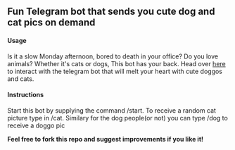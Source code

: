 ## Fun Telegram bot that sends you cute dog and cat pics on demand

#### Usage
Is it a slow Monday afternoon, bored to death in your office? Do you love animals? Whether it's cats or dogs, This bot has your back.
Head over [here](https://t.me/Cutedogy_bot) to interact with the telegram bot that will melt your heart with cute doggos and cats. 

#### Instructions
Start this bot by supplying the command /start.
To receive a random cat picture type in /cat.
Similary for the dog people(or not) you can type /dog to receive a doggo pic


**Feel free to fork this repo and suggest improvements if you like it!**
